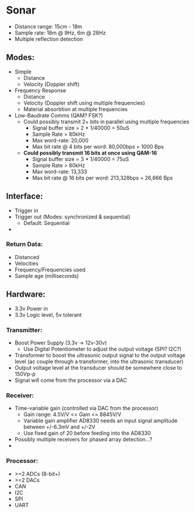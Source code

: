 
# Sonar
- Distance range: 15cm - 18m
- Sample rate: 18m @ 9Hz, 6m @ 28Hz
- Multiple reflection detection


## Modes:

- Simple
  - Distance
  - Velocity (Doppler shift)
- Frequency Response
  - Distance
  - Velocity (Doppler shift using multiple frequencies)
  - Material absorbtion at multiple frequencies
- Low-Baudrate Comms (QAM? FSK?)
  - Could possibly transmit 2+ bits in parallel using multiple frequencies
    - Signal buffer size = 2 * 1/40000 = 50uS
    - Sample Rate > 80kHz
    - Max word-rate: 20,000
    - Max bit rate @ 4 bits per word: 80,000bps = 1000 Bps
  - **Could possibly transmit 16 bits at once using QAM-16**
    - Signal buffer size =  3 * 1/40000 = 75uS
    - Sample Rate > 80kHz
    - Max word-rate: 13,333
    - Max bit rate @ 16 bits per word: 213,328bps = 26,666 Bps



## Interface:
- Trigger in
- Trigger out (Modes: synchronized & sequential)
  - Default: Sequential
- 


### Return Data:
- Distanced
- Velocities
- Frequency/Frequencies used
- Sample age (milliseconds)




## Hardware:
- 3.3v Power in
- 3.3v Logic level, 5v tolerant



### Transmitter:
- Boost Power Supply (3.3v -> 12v-30v)
  - Use Digital Potentiometer to adjust the output voltage (SPI? I2C?)
- Transformer to boost the ultrasonic output signal to the output voltage level (ac couple through a transformer, into the ultrasonic transducer)
- Output voltage level at the transducer should be somewhere close to 150Vp-p
- Signal will come from the processor via a DAC


### Receiver:
- Time-variable gain (controlled via DAC from the processor)
  - Gain range: 4.5V/V <= Gain <= 8845V/V
  - Variable gain amplifier AD8330 needs an input signal amplitude between +/-6.3mV and +/-2V
  - Use fixed gain of 20 before feeding into the AD8330
- Possibly multiple receivers for phased array detection...?
- 

### Processor:
- \>=2 ADCs (8-bit+)
- \>=2 DACs
- CAN
- I2C
- SPI
- UART


